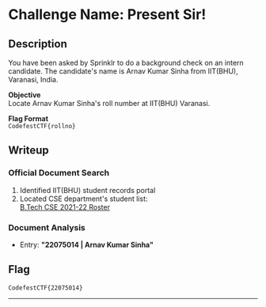# Challenge Name: Present Sir!

## Description  
You have been asked by Sprinklr to do a background check on an intern candidate. The candidate's name is Arnav Kumar Sinha from IIT(BHU), Varanasi, India.

**Objective**  
Locate Arnav Kumar Sinha's roll number at IIT(BHU) Varanasi.

**Flag Format**  
`CodefestCTF{rollno}`  

## Writeup

### Official Document Search
1. Identified IIT(BHU) student records portal  
2. Located CSE department's student list:  
   [B.Tech CSE 2021-22 Roster](https://prev.iitbhu.ac.in/contents/cse/doc/btech_students_cse_2021-22.pdf)

### Document Analysis
- Entry: **"22075014 | Arnav Kumar Sinha"** 

## Flag
`CodefestCTF{22075014}`

---

